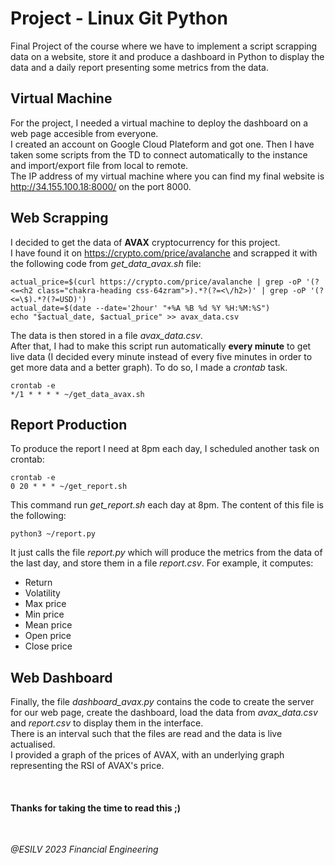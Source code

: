 # Project - Linux Git Python

Final Project of the course where we have to implement a script scrapping data on a website, store it and produce a dashboard in Python to display the data and a daily report presenting some metrics from the data.

## Virtual Machine

For the project, I needed a virtual machine to deploy the dashboard on a web page accesible from everyone.<br>
I created an account on Google Cloud Plateform and got one. Then I have taken some scripts from the TD to connect automatically to the instance and import/export file from local to remote.<br>
The IP address of my virtual machine where you can find my final website is http://34.155.100.18:8000/ on the port 8000.

## Web Scrapping

I decided to get the data of **AVAX** cryptocurrency for this project.<br>
I have found it on https://crypto.com/price/avalanche and scrapped it with the following code from *get_data_avax.sh* file:
```
actual_price=$(curl https://crypto.com/price/avalanche | grep -oP '(?<=<h2 class="chakra-heading css-64zram">).*?(?=<\/h2>)' | grep -oP '(?<=\$).*?(?=USD)')
actual_date=$(date --date='2hour' "+%A %B %d %Y %H:%M:%S")
echo "$actual_date, $actual_price" >> avax_data.csv
```
The data is then stored in a file *avax_data.csv*.<br>
After that, I had to make this script run automatically **every minute** to get live data (I decided every minute instead of every five minutes in order to get more data and a better graph). To do so, I made a *crontab* task.
```
crontab -e
*/1 * * * * ~/get_data_avax.sh
```

## Report Production

To produce the report I need at 8pm each day, I scheduled another task on crontab:
```
crontab -e
0 20 * * * ~/get_report.sh
```
This command run *get_report.sh* each day at 8pm. The content of this file is the following:
```
python3 ~/report.py
```
It just calls the file *report.py* which will produce the metrics from the data of the last day, and store them in a file *report.csv*.
For example, it computes:
- Return
- Volatility
- Max price
- Min price
- Mean price
- Open price
- Close price

## Web Dashboard

Finally, the file *dashboard_avax.py* contains the code to create the server for our web page, create the dashboard, load the data from *avax_data.csv* and *report.csv* to display them in the interface.<br>
There is an interval such that the files are read and the data is live actualised.<br>
I provided a graph of the prices of AVAX, with an underlying graph representing the RSI of AVAX's price.

<br>

#### Thanks for taking the time to read this ;)

<br>

*@ESILV 2023 Financial Engineering*
